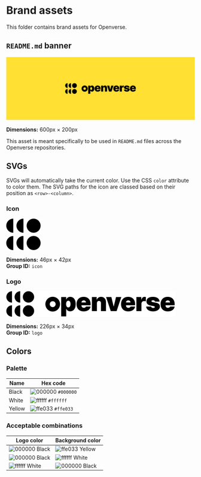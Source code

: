 # Brand assets

This folder contains brand assets for Openverse.

## `README.md` banner

![banner](banner.svg)

**Dimensions:** 600px &times; 200px

This asset is meant specifically to be used in `README.md` files across the
Openverse repositories.

## SVGs

SVGs will automatically take the current color. Use the CSS `color` attribute to
color them. The SVG paths for the icon are classed based on their position as
`<row>-<column>`.

### Icon

![icon](icon.svg)

**Dimensions:** 46px &times; 42px  
**Group ID:** `icon`

### Logo

![logo](logo.svg)

**Dimensions:** 226px &times; 34px  
**Group ID:** `logo`

## Colors

### Palette

| Name   | Hex code                                                          |
|--------|-------------------------------------------------------------------|
| Black  | ![000000](https://via.placeholder.com/16/000000?text=+) `#000000` |
| White  | ![ffffff](https://via.placeholder.com/16/ffffff?text=+) `#ffffff` |
| Yellow | ![ffe033](https://via.placeholder.com/16/ffe033?text=+) `#ffe033` |

### Acceptable combinations

| Logo color                                                    | Background color                                               |
|---------------------------------------------------------------|----------------------------------------------------------------|
| ![000000](https://via.placeholder.com/16/000000?text=+) Black | ![ffe033](https://via.placeholder.com/16/ffe033?text=+) Yellow |
| ![000000](https://via.placeholder.com/16/000000?text=+) Black | ![ffffff](https://via.placeholder.com/16/ffffff?text=+) White  |
| ![ffffff](https://via.placeholder.com/16/ffffff?text=+) White | ![000000](https://via.placeholder.com/16/000000?text=+) Black  |
